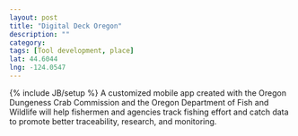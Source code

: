 ```yaml
---
layout: post
title: "Digital Deck Oregon"
description: ""
category: 
tags: [Tool development, place]
lat: 44.6044
lng: -124.0547
---
```

{% include JB/setup %}
A customized mobile app created with the Oregon Dungeness Crab Commission and the Oregon Department of Fish and Wildlife will help fishermen and agencies track fishing effort and catch data to promote better traceability, research, and monitoring.